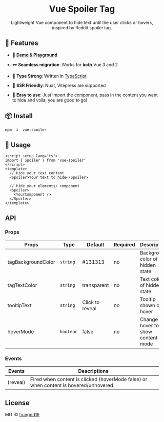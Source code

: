 <h1  align="center">
	Vue Spoiler Tag
</h1>
<p  align="center">Lightweight Vue component to hide text until the user clicks or hovers, inspired by Reddit spoiler tag.</p>

## 🚀 Features

- 🎪 [**Demo & Playground**](https://stackblitz.com/edit/vitejs-vite-zl2e2d)

- 🕶 **Seamless migration**: Works for **both** Vue 3 and 2

- 🦾 **Type Strong**: Written in [TypeScript](https://www.typescriptlang.org/)

- 🔋 **SSR Friendly**: Nuxt, Vitepress are supported

- 🔩 **Easy to use**: Just import the component, pass in the content you want to hide and voila, you are good to go!

## 📦 Install

```bash
npm  i  vue-spoiler
```

## 🦄 Usage

```vue
<script setup lang="ts">
import { Spoiler } from 'vue-spoiler'
</script>
<template>
  // Hide your text content
  <Spoiler>Your text to hide</Spoiler>

  // Hide your elements/ component
  <Spoiler>
    <YourComponent />
  </Spoiler>
</template>
```

## API

### Props

| Props              | Type      | Default         | Required | Description                          |
| ------------------ | --------- | --------------- | -------- | ------------------------------------ |
| tagBackgroundColor | `string`  | #131313         | no       | Background color of hidden state     |
| tagTextColor       | `string`  | transparent     | no       | Text color of hidden state           |
| tooltipText        | `string`  | Click to reveal | no       | Tooltip shown on hover               |
| hoverMode          | `boolean` | false           | no       | Change to hover to show content mode |

### Events

| Events   | Descriptions                                                                         |
| -------- | ------------------------------------------------------------------------------------ |
| (reveal) | Fired when content is clicked (hoverMode false) or when content is hovered/unhovered |

## License

MIT © [trungnd19](https://github.com/trungnd19)
